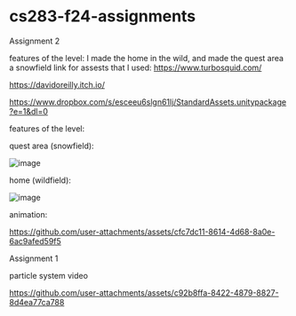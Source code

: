 # cs283-f24-assignments
Assignment 2

features of the level:
I made the home in the wild, and made the quest area a snowfield
link for assests that I used:
https://www.turbosquid.com/

https://davidoreilly.itch.io/

https://www.dropbox.com/s/esceeu6slgn61lj/StandardAssets.unitypackage?e=1&dl=0


features of the level:

quest area (snowfield):

![image](https://github.com/user-attachments/assets/ba8a10ba-3a1f-47d1-9ecb-f415a55cf056)




home (wildfield):

![image](https://github.com/user-attachments/assets/2f4d5652-0da5-460e-a833-c2033111ccf4)


animation:


https://github.com/user-attachments/assets/cfc7dc11-8614-4d68-8a0e-6ac9afed59f5





Assignment 1

particle system video


https://github.com/user-attachments/assets/c92b8ffa-8422-4879-8827-8d4ea77ca788




